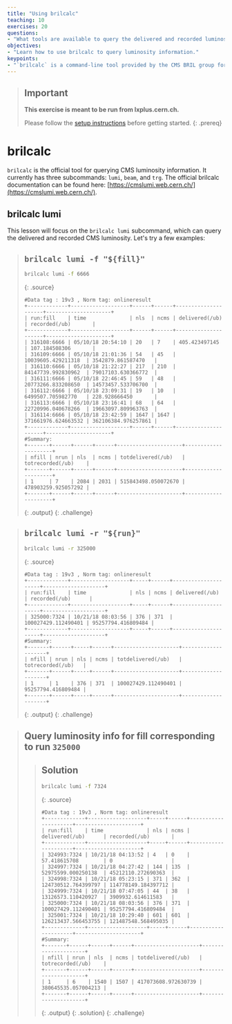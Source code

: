 ```yaml
---
title: "Using brilcalc"
teaching: 10
exercises: 20
questions:
- "What tools are available to query the delivered and recorded luminosity?"
objectives:
- "Learn how to use brilcalc to query luminosity information."
keypoints:
- "`brilcalc` is a command-line tool provided by the CMS BRIL group for querying luminosity information."
---
```


> ## Important
> **This exercise is meant to be run from lxplus.cern.ch.**
>
> Please follow the [setup instructions](https://delannoy.github.io/cms-das-lumi-short-exercise/setup.html) before getting started.
{: .prereq}

# brilcalc

`brilcalc` is the official tool for querying CMS luminosity information.
It currently has three subcommands: `lumi`, `beam`, and `trg`.
The official brilcalc documentation can be found here: [https://cmslumi.web.cern.ch/](https://cmslumi.web.cern.ch/).

## brilcalc lumi

This lesson will focus on the `brilcalc lumi` subcommand, which can query the delivered and recorded CMS luminosity.
Let's try a few examples:

> ## `brilcalc lumi -f "${fill}"`
> ```bash
> brilcalc lumi -f 6666
> ```
> {: .source}
> ```
> #Data tag : 19v3 , Norm tag: onlineresult
> +-------------+-------------------+------+------+---------------------+---------------------+
> | run:fill    | time              | nls  | ncms | delivered(/ub)      | recorded(/ub)       |
> +-------------+-------------------+------+------+---------------------+---------------------+
> | 316108:6666 | 05/10/18 20:54:10 | 20   | 7    | 405.423497145       | 107.184508306       |
> | 316109:6666 | 05/10/18 21:01:36 | 54   | 45   | 10039605.429211318  | 3542879.861587470   |
> | 316110:6666 | 05/10/18 21:22:27 | 217  | 210  | 84147739.992830962  | 79017103.630366772  |
> | 316111:6666 | 05/10/18 22:46:45 | 59   | 48   | 20773266.833208650  | 14573457.533706700  |
> | 316112:6666 | 05/10/18 23:09:31 | 19   | 10   | 6499507.705982770   | 228.928666450       |
> | 316113:6666 | 05/10/18 23:16:41 | 68   | 64   | 22720996.040678266  | 19663097.809963763  |
> | 316114:6666 | 05/10/18 23:42:59 | 1647 | 1647 | 371661976.624663532 | 362106384.976257861 |
> +-------------+-------------------+------+------+---------------------+---------------------+
> #Summary:
> +-------+------+------+------+---------------------+---------------------+
> | nfill | nrun | nls  | ncms | totdelivered(/ub)   | totrecorded(/ub)    |
> +-------+------+------+------+---------------------+---------------------+
> | 1     | 7    | 2084 | 2031 | 515843498.050072670 | 478903259.925057292 |
> +-------+------+------+------+---------------------+---------------------+
> ```
> {: .output}
{: .challenge}

> ## `brilcalc lumi -r "${run}"`
> ```bash
> brilcalc lumi -r 325000
> ```
> {: .source}
> ```
> #Data tag : 19v3 , Norm tag: onlineresult
> +-------------+-------------------+-----+------+---------------------+--------------------+
> | run:fill    | time              | nls | ncms | delivered(/ub)      | recorded(/ub)      |
> +-------------+-------------------+-----+------+---------------------+--------------------+
> | 325000:7324 | 10/21/18 08:03:56 | 376 | 371  | 100027429.112490401 | 95257794.416809484 |
> +-------------+-------------------+-----+------+---------------------+--------------------+
> #Summary:
> +-------+------+-----+------+---------------------+--------------------+
> | nfill | nrun | nls | ncms | totdelivered(/ub)   | totrecorded(/ub)   |
> +-------+------+-----+------+---------------------+--------------------+
> | 1     | 1    | 376 | 371  | 100027429.112490401 | 95257794.416809484 |
> +-------+------+-----+------+---------------------+--------------------+
> ```
> {: .output}
{: .challenge}

> ## Query luminosity info for fill corresponding to run `325000`
> > ## Solution
> > ```bash
> > brilcalc lumi -f 7324
> > ```
> > {: .source}
> > ```
> > #Data tag : 19v3 , Norm tag: onlineresult
> > +-------------+-------------------+-----+------+---------------------+---------------------+
> > | run:fill    | time              | nls | ncms | delivered(/ub)      | recorded(/ub)       |
> > +-------------+-------------------+-----+------+---------------------+---------------------+
> > | 324993:7324 | 10/21/18 04:13:52 | 4   | 0    | 57.418615708        | 0                   |
> > | 324997:7324 | 10/21/18 04:27:42 | 144 | 135  | 52975599.000250138  | 45212110.272690363  |
> > | 324998:7324 | 10/21/18 05:23:15 | 371 | 362  | 124730512.764399797 | 114778149.184397712 |
> > | 324999:7324 | 10/21/18 07:47:05 | 44  | 38   | 13126573.110420927  | 3909932.614611583   |
> > | 325000:7324 | 10/21/18 08:03:56 | 376 | 371  | 100027429.112490401 | 95257794.416809484  |
> > | 325001:7324 | 10/21/18 10:29:40 | 601 | 601  | 126213437.566453755 | 121487548.568495035 |
> > +-------------+-------------------+-----+------+---------------------+---------------------+
> > #Summary:
> > +-------+------+------+------+---------------------+---------------------+
> > | nfill | nrun | nls  | ncms | totdelivered(/ub)   | totrecorded(/ub)    |
> > +-------+------+------+------+---------------------+---------------------+
> > | 1     | 6    | 1540 | 1507 | 417073608.972630739 | 380645535.057004213 |
> > +-------+------+------+------+---------------------+---------------------+
> > ```
> > {: .output}
> {: .solution}
{: .challenge}
